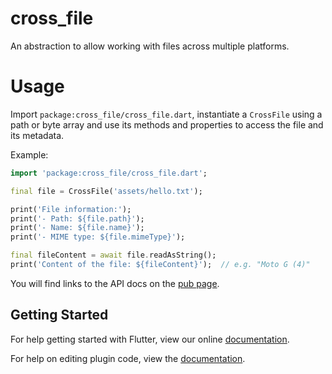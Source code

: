 # cross_file

An abstraction to allow working with files across multiple platforms.

# Usage

Import `package:cross_file/cross_file.dart`, instantiate a `CrossFile` 
using a path or byte array and use its methods and properties to 
access the file and its metadata.

Example:

```dart
import 'package:cross_file/cross_file.dart';

final file = CrossFile('assets/hello.txt');

print('File information:');
print('- Path: ${file.path}');
print('- Name: ${file.name}');
print('- MIME type: ${file.mimeType}');

final fileContent = await file.readAsString();
print('Content of the file: ${fileContent}');  // e.g. "Moto G (4)"
```

You will find links to the API docs on the [pub page](https://pub.dev/packages/cross_file).

## Getting Started

For help getting started with Flutter, view our online
[documentation](http://flutter.io/).

For help on editing plugin code, view the [documentation](https://flutter.io/platform-plugins/#edit-code).
